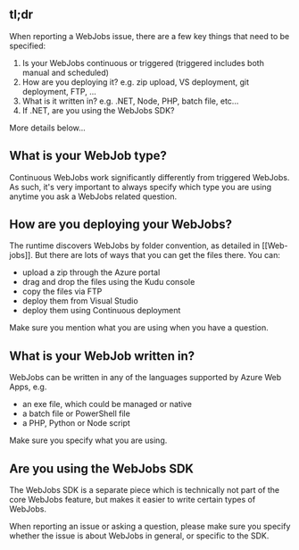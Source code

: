 ## tl;dr

When reporting a WebJobs issue, there are a few key things that need to be specified:

1. Is your WebJobs continuous or triggered (triggered includes both manual and scheduled)
1. How are you deploying it? e.g. zip upload, VS deployment, git deployment, FTP, ...
1. What is it written in? e.g. .NET, Node, PHP, batch file, etc...
1. If .NET, are you using the WebJobs SDK?

More details below...

## What is your WebJob type?

Continuous WebJobs work significantly differently from triggered WebJobs. As such, it's very important to always specify which type you are using anytime you ask a WebJobs related question.


## How are you deploying your WebJobs?

The runtime discovers WebJobs by folder convention, as detailed in [[Web-jobs]]. But there are lots of ways that you can get the files there. You can:

- upload a zip through the Azure portal
- drag and drop the files using the Kudu console
- copy the files via FTP
- deploy them from Visual Studio
- deploy them using Continuous deployment

Make sure you mention what you are using when you have a question.


## What is your WebJob written in?

WebJobs can be written in any of the languages supported by Azure Web Apps, e.g.

- an exe file, which could be managed or native
- a batch file or PowerShell file
- a PHP, Python or Node script

Make sure you specify what you are using.


## Are you using the WebJobs SDK

The WebJobs SDK is a separate piece which is technically not part of the core WebJobs feature, but makes it easier to write certain types of WebJobs.

When reporting an issue or asking a question, please make sure you specify whether the issue is about WebJobs in general, or specific to the SDK.  